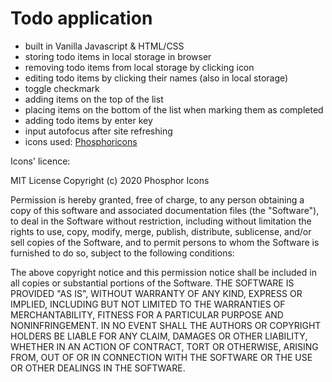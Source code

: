 # Todo application

- built in Vanilla Javascript & HTML/CSS
- storing todo items in local storage in browser
- removing todo items from local storage by clicking icon
- editing todo items by clicking their names (also in local storage)
- toggle checkmark
- adding items on the top of the list
- placing items on the bottom of the list when marking them as completed
- adding todo items by enter key
- input autofocus after site refreshing
- icons used: [Phosphoricons](https://phosphoricons.com/)

Icons' licence:

MIT License
Copyright (c) 2020 Phosphor Icons

Permission is hereby granted, free of charge, to any person obtaining a copy
of this software and associated documentation files (the "Software"), to deal
in the Software without restriction, including without limitation the rights
to use, copy, modify, merge, publish, distribute, sublicense, and/or sell
copies of the Software, and to permit persons to whom the Software is
furnished to do so, subject to the following conditions:

The above copyright notice and this permission notice shall be included in all
copies or substantial portions of the Software.
THE SOFTWARE IS PROVIDED "AS IS", WITHOUT WARRANTY OF ANY KIND, EXPRESS OR
IMPLIED, INCLUDING BUT NOT LIMITED TO THE WARRANTIES OF MERCHANTABILITY,
FITNESS FOR A PARTICULAR PURPOSE AND NONINFRINGEMENT. IN NO EVENT SHALL THE
AUTHORS OR COPYRIGHT HOLDERS BE LIABLE FOR ANY CLAIM, DAMAGES OR OTHER
LIABILITY, WHETHER IN AN ACTION OF CONTRACT, TORT OR OTHERWISE, ARISING FROM,
OUT OF OR IN CONNECTION WITH THE SOFTWARE OR THE USE OR OTHER DEALINGS IN THE
SOFTWARE.
